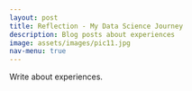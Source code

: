 ```yaml
---
layout: post
title: Reflection - My Data Science Journey
description: Blog posts about experiences
image: assets/images/pic11.jpg
nav-menu: true
---
```


Write about experiences.
